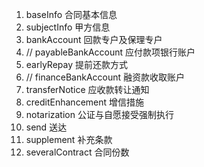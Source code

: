 1. baseInfo 合同基本信息
1. subjectInfo 甲方信息
1. bankAccount 回款专户及保理专户
1. // payableBankAccount 应付款项银行账户
1. earlyRepay 提前还款方式
1. // financeBankAccount 融资款收取账户
1. transferNotice 应收款转让通知
1. creditEnhancement 增信措施
1. notarization 公证与自愿接受强制执行
1. send 送达
1. supplement 补充条款
1. severalContract 合同份数
